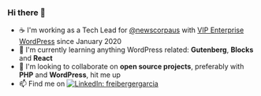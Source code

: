 ### Hi there 👋

- ☕  I'm working as a Tech Lead for [@newscorpaus](https://github.com/newscorpaus) with [VIP Enterprise WordPress](https://wpvip.com/) since January 2020
- 🌱 I'm currently learning anything WordPress related: **Gutenberg**, **Blocks** and **React**
- 👯 I'm looking to collaborate on **open source projects**, preferably with **PHP** and **WordPress**, hit me up
- 📫 Find me on [![LinkedIn: freibergergarcia](https://img.shields.io/badge/-freibergergarcia-blue?style=flat&logo=linkedin&logoColor=white&link=https://www.linkedin.com/in/freibergergarcia/)](https://www.linkedin.com/in/freibergergarcia/)

